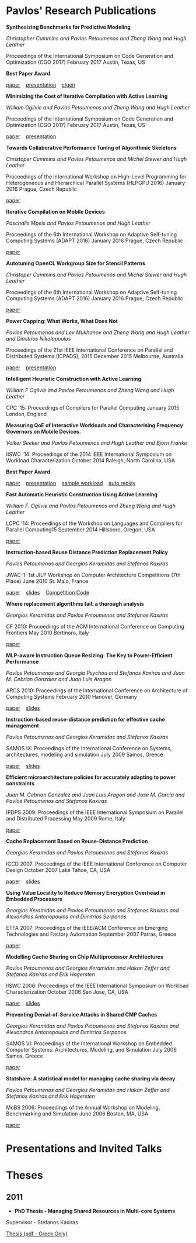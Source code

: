 
# Pavlos' Research Publications

**Synthesizing Benchmarks for Predictive Modeling**

*Christopher Cummins and Pavlos Petoumenos and Zheng Wang and Hugh Leather*

Proceedings of the International Symposium on Code Generation and Optimization (CGO 2017) February 2017 Austin, Texas, US

**Best Paper Award**

[paper](https://github.com/ppetoumenos/publications/raw/master/2017/CGO17-Clgen.pdf)    [presentation](https://speakerdeck.com/chriscummins/synthesizing-benchmarks-for-predictive-modelling-cgo-17)    [clgen](https://github.com/ChrisCummins/clgen)    




**Minimizing the Cost of Iterative Compilation with Active Learning**

*William Ogilvie and Pavlos Petoumenos and Zheng Wang and Hugh Leather*

Proceedings of the International Symposium on Code Generation and Optimization (CGO 2017) February 2017 Austin, Texas, US

[paper](https://github.com/ppetoumenos/publications/raw/master/2017/CGO17-ActiveLearning.pdf)    [presentation](https://github.com/ppetoumenos/publications/raw/master/2017/CGO17-ActiveLearning-Presentation.pdf)    




**Towards Collaborative Performance Tuning of Algorithmic Skeletons**

*Christoper Cummins and Pavlos Petoumenos and Michel Stewer and Hugh Leather*

Proceedings of the International Workshop on High-Level Programming for Heterogeneous and Hierarchical Parallel Systems (HLPGPU 2016) January 2016 Prague, Czech Republic

[paper](publications/papers/750-paper-hlpgpu_2016_paper_6.pdf)    




**Iterative Compilation on Mobile Devices**

*Paschalis Mpeis and Pavlos Petoumenos and Hugh Leather*

Proceedings of the 6th International Workshop on Adaptive Self-tuning Computing Systems (ADAPT 2016) January 2016 Prague, Czech Republic

[paper](http://arxiv.org/abs/1511.02603)    




**Autotuning OpenCL Workgroup Size for Stencil Patterns**

*Christoper Cummins and Pavlos Petoumenos and Michel Stewer and Hugh Leather*

Proceedings of the 6th International Workshop on Adaptive Self-tuning Computing Systems (ADAPT 2016) January 2016 Prague, Czech Republic

[paper](http://arxiv.org/abs/1511.02490)    




**Power Capping: What Works, What Does Not**

*Pavlos Petoumenos and Lev Mukhanov and Zheng Wang and Hugh Leather and Dimitrios Nikolopoulos*

Proceedings of the 21st IEEE International Conference on Parallel and Distributed Systems (ICPADS), 2015 December 2015 Melbourne, Australia

[paper](publications/papers/221-Power.Capping.What.Works.What.Does.Not.pdf)    [presentation](publications/presentations/20151205-ICPADS.pdf)    




**Intelligent Heuristic Construction with Active Learning**

*William F Ogilvie and Pavlos Petoumenos and Zheng Wang and Hugh Leather*

CPC '15: Proceedings of Compilers for Parallel Computing January 2015 London, England






**Measuring QoE of Interactive Workloads and Characterising Frequency Governors on Mobile Devices.**

*Volker Seeker and Pavlos Petoumenos and Hugh Leather and Bjorn Franke*

IISWC '14: Proceedings of the 2014 IEEE International Symposium on Workload Characterization October 2014 Raleigh, North Carolina, USA

**Best Paper Award**

[paper](publications/papers/2014_interactiveworkloads_iiswc.pdf)    [presentation](publications/presentations/2014_interactiveworkloads_iiswc.pdf)    [sample workload](publications/presentations/2014_interactiveworkloads_iiswc-sample_workload.mp4)    [auto replay](publications/presentations/2014_interactiveworkloads_iiswc-auto_replay.mp4)    




**Fast Automatic Heuristic Construction Using Active Learning**

*William F. Ogilvie and Pavlos Petoumenos and Zheng Wang and Hugh Leather*

LCPC '14: Proceedings of the Workshop on Languages and Compilers for Parallel Computing15 September 2014 Hillsboro, Oregon, USA

[paper](publications/papers/2014_activelearning_lcpc.pdf)    




**Instruction-based Reuse Distance Prediction Replacement Policy**

*Pavlos Petoumenos and Georgios Keramidas and Stefanos Kaxiras*

JWAC-1: 1st JILP Workshop on Computer Architecture Competitions (7th Place) June 2010 St. Malo, France

[paper](publications/papers/2010-IbRDP.pdf)    [slides](publications/presentations/2010-IbRDP_v2.pdf)    [Competition Code](publications/others/IbRDP_with_SC.tgz)    




**Where replacement algorithms fail: a thorough analysis**

*Georgios Keramidas and Pavlos Petoumenos and Stefanos Kaxiras*

CF 2010: Proceedings of the ACM International Conference on Computing Frontiers May 2010 Bertinoro, Italy

[paper](publications/papers/2010-CF.pdf)    




**MLP-aware Instruction Queue Resizing: The Key to Power-Efficient Performance**

*Pavlos Petoumenos and Georgia Psychou and Stefanos Kaxiras and Juan M. Cebrian Gonzalez and Juan Luis Aragon*

ARCS 2010:  Proceedings of the International Conference on Architecture of Computing Systems February 2010 Hanover, Germany

[paper](publications/papers/2010-ARCS.pdf)    [slides](publications/presentations/2010-ARCS.pdf)    




**Instruction-based reuse-distance prediction for effective cache management**

*Pavlos Petoumenos and Georgios Keramidas and Stefanos Kaxiras*

SAMOS IX: Proceedings of the International Conference on Systems, architectures, modeling and simulation July 2009 Samos, Greece

[paper](publications/papers/2009-SAMOS.pdf)    [slides](publications/presentations/2009-SAMOS.pdf)    




**Efficient microarchitecture policies for accurately adapting to power constraints**

*Juan M. Cebrian Gonzalez and Juan Luis Aragon and Jose M. Garcia and Pavlos Petoumenos and Stefanos Kaxiras*

IPDPS 2009: Proceedings of the IEEE International Symposium on Parallel and Distributed Processing May 2009 Rome, Italy

[paper](publications/papers/2009-IPDPS.pdf)    




**Cache Replacement Based on Reuse-Distance Prediction**

*Georgios Keramidas and Pavlos Petoumenos and Stefanos Kaxiras*

ICCD 2007: Proceedings of the IEEE International Conference on Computer Design October 2007 Lake Tahoe, CA, USA

[paper](publications/papers/2007-ICCD.pdf)    [slides](publications/presentations/2007-ICCD.pdf)    




**Using Value Locality to Reduce Memory Encryption Overhead in Embedded Processors**

*Georgios Keramidas and Pavlos Petoumenos and Stefanos Kaxiras and Alexandros Antonopoulos and Dimitrios Serpanos*

ETFA 2007: Proceedings of the IEEE/ACM Conference on Emerging Technologies and Factory Automation September 2007 Patras, Greece

[paper](publications/papers/2007-ETFA.pdf)    




**Modelling Cache Sharing on Chip Multiprocessor Architectures**

*Pavlos Petoumenos and Georgios Keramidas and Hakan Zeffer and Stefanos Kaxiras and Erik Hagersten*

IISWC 2006: Proceedings of the IEEE International Symposium on Workload Characterization October 2006 San Jose, CA, USA

[paper](publications/papers/2006-IISWC.pdf)    [slides](publications/presentations/2006-IISWC.pdf)    




**Preventing Denial-of-Service Attacks in Shared CMP Caches**

*Georgios Keramidas and Pavlos Petoumenos and Stefanos Kaxiras and Alexandros Antonopoulos and Dimitrios Serpanos*

SAMOS VI: Proceedings of the International Workshop on Embedded Computer Systems: Architectures, Modeling, and Simulation July 2006 Samos, Greece

[paper](publications/papers/2006-SAMOS.pdf)    




**Statshare: A statistical model for managing cache sharing via decay**

*Pavlos Petoumenos and Georgios Keramidas and Hakan Zeffer and Stefanos Kaxiras and Erik Hagersten*

MoBS 2006: Proceedings of the Annual Workshop on Modeling, Benchmarking and Simulation June 2006 Boston, MA, USA

[paper](publications/papers/2006-MoBS.pdf)    




# Presentations and Invited Talks

        
    
        
    
        
    
        
    
        
    
        
    
        
    
        
    
        
    

# Theses

## 2011

- **PhD Thesis - Managing Shared Resources in Multi-core Systems**

Supervisor - Stefanos Kaxiras

[Thesis (pdf - Greek Only)](...)


